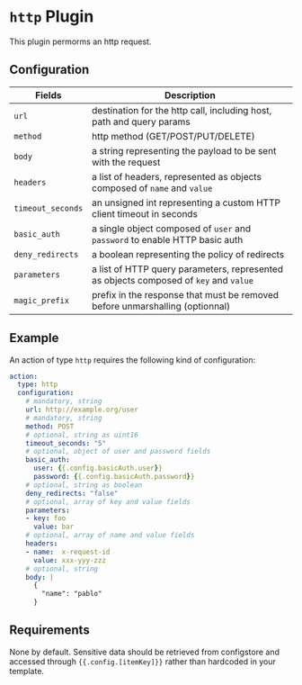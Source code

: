# `http` Plugin

This plugin permorms an http request.

## Configuration

|Fields|Description
|---|---
| `url` | destination for the http call, including host, path and query params
| `method` | http method (GET/POST/PUT/DELETE)
| `body` | a string representing the payload to be sent with the request
| `headers` | a list of headers, represented as objects composed of `name` and `value`
| `timeout_seconds` | an unsigned int representing a custom HTTP client timeout in seconds
| `basic_auth` | a single object composed of `user` and `password` to enable HTTP basic auth
| `deny_redirects` | a boolean representing the policy of redirects
| `parameters` | a list of HTTP query parameters, represented as objects composed of `key` and `value`
| `magic_prefix`| prefix in the response that must be removed before unmarshalling (optionnal)

## Example

An action of type `http` requires the following kind of configuration:

```yaml
action:
  type: http
  configuration:
    # mandatory, string
    url: http://example.org/user
    # mandatory, string
    method: POST
    # optional, string as uint16
    timeout_seconds: "5"
    # optional, object of user and password fields
    basic_auth:
      user: {{.config.basicAuth.user}}
      password: {{.config.basicAuth.password}}
    # optional, string as boolean
    deny_redirects: "false"
    # optional, array of key and value fields
    parameters:
    - key: foo
      value: bar
    # optional, array of name and value fields
    headers:
    - name:  x-request-id
      value: xxx-yyy-zzz
    # optional, string
    body: |
      {
        "name": "pablo"
      }
```

## Requirements

None by default. Sensitive data should be retrieved from configstore and accessed through `{{.config.[itemKey]}}` rather than hardcoded in your template.
